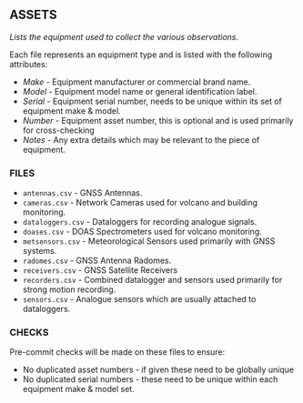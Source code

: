 ## ASSETS ##

_Lists the equipment used to collect the various observations._

Each file represents an equipment type and is listed with the following attributes:

* _Make_ - Equipment manufacturer or commercial brand name.
* _Model_ - Equipment model name or general identification label.
* _Serial_ - Equipment serial number, needs to be unique within its set of equipment make &amp; model.
* _Number_ - Equipment asset number, this is optional and is used primarily for cross-checking
* _Notes_ - Any extra details which may be relevant to the piece of equipment.

### FILES ###

* `antennas.csv` - GNSS Antennas.
* `cameras.csv` - Network Cameras used for volcano and building monitoring.
* `dataloggers.csv` - Dataloggers for recording analogue signals.
* `doases.csv` - DOAS Spectrometers used for volcano monitoring.
* `metsensors.csv` - Meteorological Sensors used primarily with GNSS systems.
* `radomes.csv` - GNSS Antenna Radomes.
* `receivers.csv` - GNSS Satellite Receivers
* `recorders.csv` - Combined datalogger and sensors used primarily for strong motion recording.
* `sensors.csv` - Analogue sensors which are usually attached to dataloggers.

### CHECKS ###

Pre-commit checks will be made on these files to ensure:
* No duplicated asset numbers - if given these need to be globally unique
* No duplicated serial numbers - these need to be unique within each equipment make &amp; model set.
